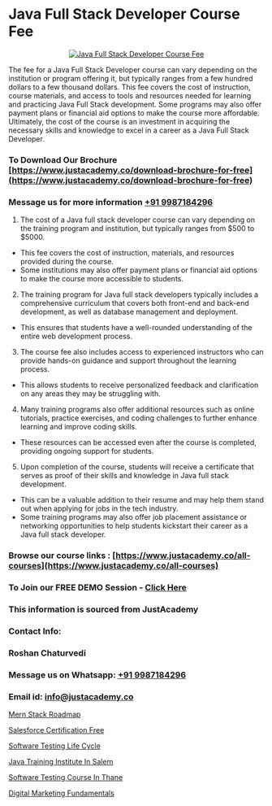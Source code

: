 # Java Full Stack Developer Course Fee

<p align="center">
  <a href="https://justacademy.co/course-detail/core-java-training">
    <img src="https://justacademy.co/storage2/course_image/1677245426_course_image.webp" alt="Java Full Stack Developer Course Fee">
  </a>
</p>


The fee for a Java Full Stack Developer course can vary depending on the institution or program offering it, but typically ranges from a few hundred dollars to a few thousand dollars. This fee covers the cost of instruction, course materials, and access to tools and resources needed for learning and practicing Java Full Stack development. Some programs may also offer payment plans or financial aid options to make the course more affordable. Ultimately, the cost of the course is an investment in acquiring the necessary skills and knowledge to excel in a career as a Java Full Stack Developer.
### To Download Our Brochure [https://www.justacademy.co/download-brochure-for-free](https://www.justacademy.co/download-brochure-for-free)
### Message us for more information [+91 9987184296](https://api.whatsapp.com/send?phone=919987184296)
1) The cost of a Java full stack developer course can vary depending on the training program and institution, but typically ranges from $500 to $5000.
  - This fee covers the cost of instruction, materials, and resources provided during the course.
  - Some institutions may also offer payment plans or financial aid options to make the course more accessible to students.

2) The training program for Java full stack developers typically includes a comprehensive curriculum that covers both front-end and back-end development, as well as database management and deployment.
  - This ensures that students have a well-rounded understanding of the entire web development process.

3) The course fee also includes access to experienced instructors who can provide hands-on guidance and support throughout the learning process.
  - This allows students to receive personalized feedback and clarification on any areas they may be struggling with.

4) Many training programs also offer additional resources such as online tutorials, practice exercises, and coding challenges to further enhance learning and improve coding skills.
  - These resources can be accessed even after the course is completed, providing ongoing support for students.

5) Upon completion of the course, students will receive a certificate that serves as proof of their skills and knowledge in Java full stack development.
  - This can be a valuable addition to their resume and may help them stand out when applying for jobs in the tech industry.
  - Some training programs may also offer job placement assistance or networking opportunities to help students kickstart their career as a Java full stack developer.

### Browse our course links : [https://www.justacademy.co/all-courses](https://www.justacademy.co/all-courses) 
### To Join our FREE DEMO Session - [Click Here](https://www.justacademy.co/register-for-course-demo)


### This information is sourced from JustAcademy
### Contact Info:
### Roshan Chaturvedi
### Message us on Whatsapp: [+91 9987184296](https://api.whatsapp.com/send?phone=919987184296)
### Email id: [info@justacademy.co](mailto:info@justacademy.co)
                
[Mern Stack Roadmap](https://www.linkedin.com/pulse/mern-stack-roadmap-justacademy-berlin-jfsqc/)

[Salesforce Certification Free](https://www.linkedin.com/pulse/salesforce-certification-free-justacademy-san-jose-y19jf?trackingId=sJaZe%2BDS9Jz0UftE7Te4yA%3D%3D&lipi=urn%3Ali%3Apage%3Ad_flagship3_company_admin%3BfKLFXm%2FbTECg8F%2B%2F6%2BCWqA%3D%3D)

[Software Testing Life Cycle](https://medium.com/@sagarawat89/software-testing-life-cycle-b0e70f88eea2)

[Java Training Institute In Salem](https://medium.com/@ranepooja/java-training-institute-in-salem-4425daf43a36)

[Software Testing Course In Thane](https://justacademyin.github.io/justacademy/software-testing-course-in-thane)

[Digital Marketing Fundamentals](https://justacademyin.github.io/Articles/Digital-Marketing-Fundamentals)

